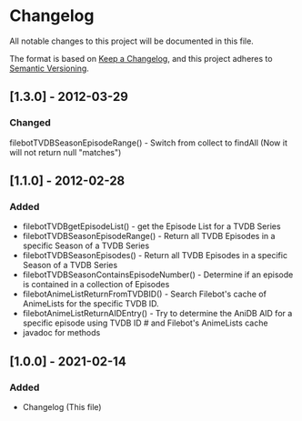 # Changelog
All notable changes to this project will be documented in this file.

The format is based on [Keep a Changelog](https://keepachangelog.com/en/1.0.0/),
and this project adheres to [Semantic Versioning](https://semver.org/spec/v2.0.0.html).

## [1.3.0] - 2012-03-29
### Changed
filebotTVDBSeasonEpisodeRange() - Switch from collect to findAll (Now it will not return null "matches")

## [1.1.0] - 2012-02-28
### Added
- filebotTVDBgetEpisodeList() - get the Episode List for a TVDB Series
- filebotTVDBSeasonEpisodeRange() - Return all TVDB Episodes in a specific Season of a TVDB Series
- filebotTVDBSeasonEpisodes() - Return all TVDB Episodes in a specific Season of a TVDB Series
- filebotTVDBSeasonContainsEpisodeNumber() - Determine if an episode is contained in a collection of Episodes
- filebotAnimeListReturnFromTVDBID() - Search Filebot's cache of AnimeLists for the specific TVDB ID.
- filebotAnimeListReturnAIDEntry() -  Try to determine the AniDB AID for a specific episode using TVDB ID # and Filebot's AnimeLists cache
- javadoc for methods

## [1.0.0] - 2021-02-14
### Added
- Changelog (This file)